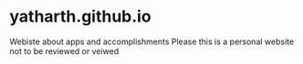 # yatharth.github.io
Webiste about apps and accomplishments
Please this is a personal website not to be reviewed or veiwed
